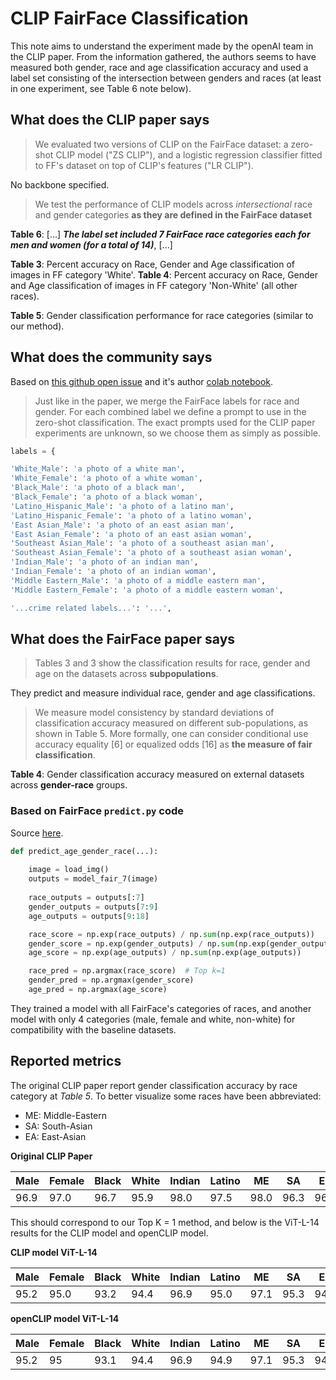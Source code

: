 # CLIP FairFace Classification

This note aims to understand the experiment made by the openAI team in the CLIP paper. From the information gathered, the authors seems to have measured both gender, race and age classification accuracy and used a label set consisting of the intersection between genders and races (at least in one experiment, see Table 6 note below).

## What does the CLIP paper says

> We evaluated two versions of CLIP on the FairFace dataset: a zero-shot CLIP model ("ZS CLIP"), and a logistic regression classifier fitted to FF's dataset on top of CLIP's features ("LR CLIP").

No backbone specified.

> We test the performance of CLIP models across *intersectional* race and gender categories **as they are defined in the FairFace dataset**

**Table 6**: \[...] ***The label set included 7 FairFace race categories each for men and women (for a total of 14)***, \[...]

**Table 3**: Percent accuracy on Race, Gender and Age classification of images in FF category 'White'.
**Table 4**: Percent accuracy on Race, Gender and Age classification of images in FF category 'Non-White' (all other races).

**Table 5**: Gender classification performance for race categories (similar to our method).

## What does the community says

Based on [this github open issue](https://github.com/openai/CLIP/issues/157) and it's author [colab notebook](https://colab.research.google.com/drive/1OPFMZ2HQnqvUa8xV5JcSdEpI8Esu_e23?usp=sharing).

> Just like in the paper, we merge the FairFace labels for race and gender. For each combined label we define a prompt to use in the zero-shot classification. The exact prompts used for the CLIP paper experiments are unknown, so we choose them as simply as possible.

```python
labels = {

'White_Male': 'a photo of a white man',
'White_Female': 'a photo of a white woman',
'Black_Male': 'a photo of a black man',
'Black_Female': 'a photo of a black woman',
'Latino_Hispanic_Male': 'a photo of a latino man',
'Latino_Hispanic_Female': 'a photo of a latino woman',
'East Asian_Male': 'a photo of an east asian man',
'East Asian_Female': 'a photo of an east asian woman',
'Southeast Asian_Male': 'a photo of a southeast asian man',
'Southeast Asian_Female': 'a photo of a southeast asian woman',
'Indian_Male': 'a photo of an indian man',
'Indian_Female': 'a photo of an indian woman',
'Middle Eastern_Male': 'a photo of a middle eastern man',
'Middle Eastern_Female': 'a photo of a middle eastern woman',

'...crime related labels...': '...',
```

## What does the FairFace paper says

> Tables 3 and 3 show the classification results for race, gender and age on the datasets across **subpopulations**.

They predict and measure individual race, gender and age classifications.

> We measure model consistency by standard deviations of classification accuracy measured on different sub-populations, as shown in Table 5.
> More formally, one can consider conditional use accuracy equality \[6] or equalized odds \[16] as **the measure of fair classification**.

**Table 4**: Gender classification accuracy measured on external datasets across **gender-race** groups.

### Based on FairFace `predict.py` code

Source [here](https://github.com/dchen236/FairFace/tree/master).

```python
def predict_age_gender_race(...):
	
	image = load_img()
	outputs = model_fair_7(image)
	
	race_outputs = outputs[:7]
	gender_outputs = outputs[7:9]
	age_outputs = outputs[9:18]

	race_score = np.exp(race_outputs) / np.sum(np.exp(race_outputs))
	gender_score = np.exp(gender_outputs) / np.sum(np.exp(gender_outputs))
	age_score = np.exp(age_outputs) / np.sum(np.exp(age_outputs))

	race_pred = np.argmax(race_score)  # Top k=1
	gender_pred = np.argmax(gender_score)
	age_pred = np.argmax(age_score)
```

They trained a model with all FairFace's categories of races, and another model with only 4 categories (male, female and white, non-white) for compatibility with the baseline datasets.

## Reported metrics

The original CLIP paper report gender classification accuracy by race category at *Table 5*.  To better visualize some races have been abbreviated:

- ME: Middle-Eastern
- SA: South-Asian
- EA: East-Asian

**Original CLIP Paper**

| Male | Female | Black | White | Indian | Latino | ME   | SA   | EA   | Average |
| ---- | ------ | ----- | ----- | ------ | ------ | ---- | ---- | ---- | ------- |
| 96.9 | 97.0   | 96.7  | 95.9  | 98.0   | 97.5   | 98.0 | 96.3 | 96.6 | 97.0    |

This should correspond to our Top K = 1 method, and below is the ViT-L-14 results for the CLIP model and openCLIP model.

**CLIP model ViT-L-14**

| Male | Female | Black | White | Indian | Latino | ME   | SA   | EA   | Average |
| ---- | ------ | ----- | ----- | ------ | ------ | ---- | ---- | ---- | ------- |
| 95.2 | 95.0   | 93.2  | 94.4  | 96.9   | 95.0   | 97.1 | 95.3 | 94.8 | 95.1    |

**openCLIP model ViT-L-14**

| Male | Female | Black | White | Indian | Latino | ME   | SA   | EA   | Average |
| ---- | ------ | ----- | ----- | ------ | ------ | ---- | ---- | ---- | ------- |
| 95.2 | 95     | 93.1  | 94.4  | 96.9   | 94.9   | 97.1 | 95.3 | 94.9 | 95.1    |
